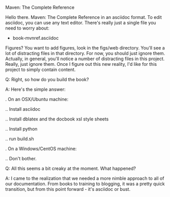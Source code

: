 Maven: The Complete Reference

Hello there.  Maven: The Complete Reference in an asciidoc format.  To
edit asciidoc, you can use any text editor. There's really just a single file you need to worry about:

* book-mvnref.asciidoc

Figures? You want to add figures, look in the figs/web directory.
You'll see a lot of distracting files in that directory.  For now, you
should just ignore them.  Actually, in general, you'll notice a number
of distracting files in this project.  Really, just ignore them.  Once
I figure out this new reality, I'd like for this project to simply
contain content.

Q: Right, so how do you build the book?

A: Here's the simple answer:

. On an OSX/Ubuntu machine:

.. Install asciidoc

.. Install dblatex and the docbook xsl style sheets

.. Install python

.. run build.sh

. On a Windows/CentOS machine:

.. Don't bother.

Q: All this seems a bit creaky at the moment.  What happened?

A: I came to the realization that we needed a more nimble approach to
all of our documentation.  From books to training to blogging, it was
a pretty quick transition, but from this point forward - it's asciidoc
or bust.